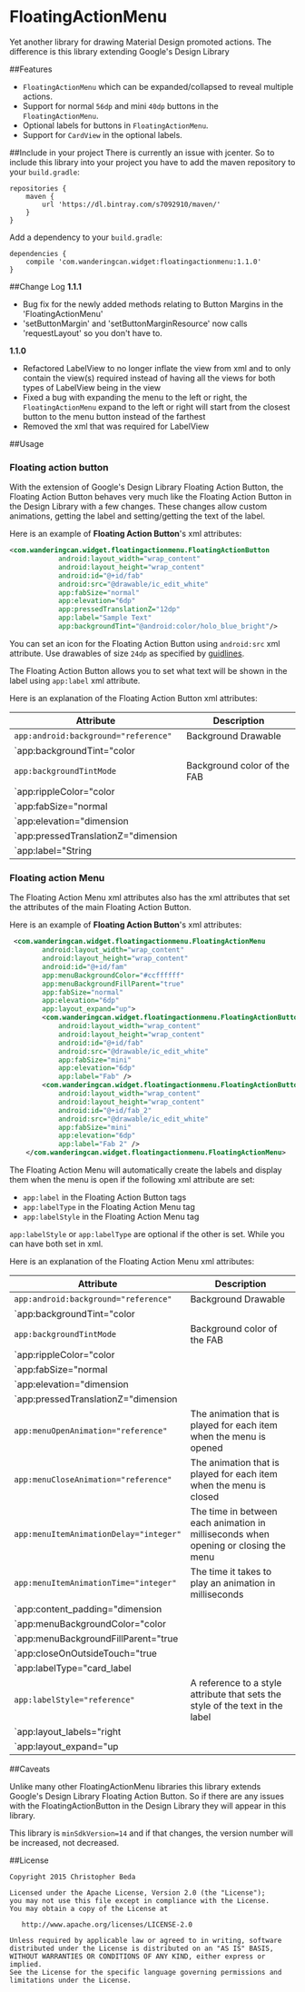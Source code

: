 # FloatingActionMenu

Yet another library for drawing Material Design promoted actions. The difference is this library extending Google's Design Library

##Features

* `FloatingActionMenu` which can be expanded/collapsed to reveal multiple actions.
* Support for normal `56dp` and mini `40dp` buttons in the `FloatingActionMenu`.
* Optional labels for buttons in `FloatingActionMenu`.
* Support for `CardView` in the optional labels.

##Include in your project
There is currently an issue with jcenter. So to include this library into your project you have to add the maven 
repository to your `build.gradle`:
```
repositories {
    maven {
        url 'https://dl.bintray.com/s7092910/maven/'
    }
}
```

Add a dependency to your `build.gradle`:
```
dependencies {
    compile 'com.wanderingcan.widget:floatingactionmenu:1.1.0'
}
```

##Change Log
**1.1.1**
  * Bug fix for the newly added methods relating to Button Margins in the 'FloatingActionMenu'
  * 'setButtonMargin' and 'setButtonMarginResource' now calls 'requestLayout' so you don't have to.

**1.1.0**
  * Refactored LabelView to no longer inflate the view from xml and to only contain the view(s) required instead of 
  having all the views for both types of LabelView being in the view
  * Fixed a bug with expanding the menu to the left or right, the `FloatingActionMenu` expand to the left or right 
  will start from the closest button to the menu button instead of the farthest
  * Removed the xml that was required for LabelView

##Usage
### Floating action button
With the extension of Google's Design Library Floating Action Button, the Floating Action Button
behaves very much like the Floating Action Button in the Design Library with a few changes. These
changes allow custom animations, getting the label and setting/getting the text of the label.

Here is an example of **Floating Action Button**'s xml attributes:
```XML
<com.wanderingcan.widget.floatingactionmenu.FloatingActionButton
            android:layout_width="wrap_content"
            android:layout_height="wrap_content"
            android:id="@+id/fab"
            android:src="@drawable/ic_edit_white"
            app:fabSize="normal"
            app:elevation="6dp"
            app:pressedTranslationZ="12dp"
            app:label="Sample Text"
            app:backgroundTint="@android:color/holo_blue_bright"/>
```

You can set an icon for the Floating Action Button using `android:src` xml attribute. Use drawables of
size `24dp` as specified by
[guidlines](http://www.google.com/design/spec/components/buttons.html#buttons-floating-action-button).

The Floating Action Button allows you to set what text will be shown in the label using `app:label`
xml attribute.

Here is an explanation of the Floating Action Button xml attributes:

Attribute | Description
------------ | -------------
`app:android:background="reference"`| Background Drawable
`app:backgroundTint="color || reference"`| Background color of the FAB
`app:backgroundTintMode`| Background color of the FAB
`app:rippleColor="color || reference"`| Ripple color for the FAB
`app:fabSize="normal || mini"`| Size for the FAB
`app:elevation="dimension || reference"`| Elevation value for the FAB
`app:pressedTranslationZ="dimension || reference"`| TranslationZ value for the FAB when pressed
`app:label="String || reference"`| Text to be displayed by the Label when the Menu is open

### Floating action Menu
The Floating Action Menu xml attributes also has the xml attributes that set the attributes of the
main Floating Action Button.

Here is an example of **Floating Action Button**'s xml attributes:
```XML
 <com.wanderingcan.widget.floatingactionmenu.FloatingActionMenu
        android:layout_width="wrap_content"
        android:layout_height="wrap_content"
        android:id="@+id/fam"
        app:menuBackgroundColor="#ccffffff"
        app:menuBackgroundFillParent="true"
        app:fabSize="normal"
        app:elevation="6dp"
        app:layout_expand="up">
        <com.wanderingcan.widget.floatingactionmenu.FloatingActionButton
            android:layout_width="wrap_content"
            android:layout_height="wrap_content"
            android:id="@+id/fab"
            android:src="@drawable/ic_edit_white"
            app:fabSize="mini"
            app:elevation="6dp"
            app:label="Fab" />
        <com.wanderingcan.widget.floatingactionmenu.FloatingActionButton
            android:layout_width="wrap_content"
            android:layout_height="wrap_content"
            android:id="@+id/fab_2"
            android:src="@drawable/ic_edit_white"
            app:fabSize="mini"
            app:elevation="6dp"
            app:label="Fab 2" />
    </com.wanderingcan.widget.floatingactionmenu.FloatingActionMenu>
```
The Floating Action Menu will automatically create the labels and display them when the menu is open
if the following xml attribute are set:

 * `app:label` in the Floating Action Button tags
 * `app:labelType` in the Floating Action Menu tag
 * `app:labelStyle` in the Floating Action Menu tag
 
`app:labelStyle` or `app:labelType` are optional if the other is set. While you can have both set in
xml.

Here is an explanation of the Floating Action Menu xml attributes:


Attribute | Description
------------ | -------------
`app:android:background="reference"`| Background Drawable
`app:backgroundTint="color || reference"`| Background color of the FAB
`app:backgroundTintMode`| Background color of the FAB
`app:rippleColor="color || reference"`| Ripple color for the FAB
`app:fabSize="normal || mini"`| Size for the FAB
`app:elevation="dimension || reference"`| Elevation value for the FAB
`app:pressedTranslationZ="dimension || reference"`| TranslationZ value for the FAB when pressed
`app:menuOpenAnimation="reference"`| The animation that is played for each item when the menu is opened
`app:menuCloseAnimation="reference"`| The animation that is played for each item when the menu is closed
`app:menuItemAnimationDelay="integer"`| The time in between each animation in milliseconds when opening or closing the menu
`app:menuItemAnimationTime="integer"`| The time it takes to play an animation in milliseconds
`app:content_padding="dimension || reference"`| The padding of the menu from the edge of the view
`app:menuBackgroundColor="color || reference"`| The color that the background will dim to when the menu is open
`app:menuBackgroundFillParent="true || false"`| Sets if the dim background will match the parent view or only the menu size
`app:closeOnOutsideTouch="true || false"`| Sets if touching outside outside of the menu will close the menu
`app:labelType="card_label || text_label"`| The type of label that will be used. Card_Label uses a textview inside a cardview. While text_label uses a textview
`app:labelStyle="reference"`| A reference to a style attribute that sets the style of the text in the label
`app:layout_labels="right || left"`| The side of the menu that the labels will appear on
`app:layout_expand="up || down || right || left"`| The direction that the menu will open


##Caveats

Unlike many other FloatingActionMenu libraries this library extends Google's Design Library Floating Action Button.
So if there are any issues with the FloatingActionButton in the Design Library they will appear in this library.

This library is `minSdkVersion=14` and if that changes, the version number will be increased, not decreased.

##License


    Copyright 2015 Christopher Beda

    Licensed under the Apache License, Version 2.0 (the "License");
    you may not use this file except in compliance with the License.
    You may obtain a copy of the License at

       http://www.apache.org/licenses/LICENSE-2.0

    Unless required by applicable law or agreed to in writing, software
    distributed under the License is distributed on an "AS IS" BASIS,
    WITHOUT WARRANTIES OR CONDITIONS OF ANY KIND, either express or implied.
    See the License for the specific language governing permissions and
    limitations under the License.
